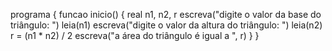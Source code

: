 programa {
  funcao inicio() {
  real n1, n2, r
  escreva("digite o valor da base do triângulo: ")
  leia(n1)
  escreva("digite o valor da altura do triângulo: ")
  leia(n2)
  r = (n1 * n2) / 2
  escreva("a área do triângulo é igual a ", r)
  }
}
